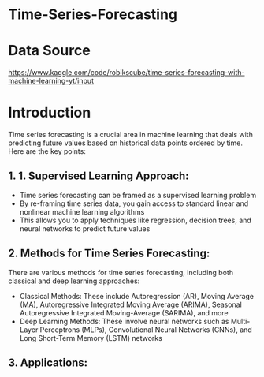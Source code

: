 # Time-Series-Forecasting

# Data Source
https://www.kaggle.com/code/robikscube/time-series-forecasting-with-machine-learning-yt/input

# Introduction
Time series forecasting is a crucial area in machine learning that deals with predicting future values based on historical data points ordered by time. Here are the key points:

 ## 1. 1.	Supervised Learning Approach:
  - Time series forecasting can be framed as a supervised learning problem
  - By re-framing time series data, you gain access to standard linear and nonlinear machine learning algorithms
  - This allows you to apply techniques like regression, decision trees, and neural networks to predict future values

## 2.	Methods for Time Series Forecasting:
There are various methods for time series forecasting, including both classical and deep learning approaches:
  - Classical Methods: These include Autoregression (AR), Moving Average (MA), Autoregressive Integrated Moving Average (ARIMA), Seasonal Autoregressive Integrated Moving-Average (SARIMA), and more
  - Deep Learning Methods: These involve neural networks such as Multi-Layer Perceptrons (MLPs), Convolutional Neural Networks (CNNs), and Long Short-Term Memory (LSTM) networks

## 3. Applications:

